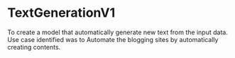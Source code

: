 # TextGenerationV1
To create a model that automatically generate new text from the input data. Use case identified was to Automate the blogging sites by automatically creating contents.
